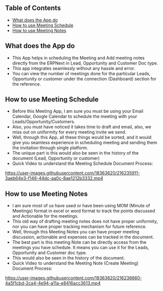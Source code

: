 ## Table of Contents
	
 - [What does the App do](#what-does-the-app-do)
 - [How to use Meeting Schedule](#how-to-use-meeting-schedule)
 - [How to use Meeting Notes](#how-to-use-meeting-notes)
 
 
## What does the App do
* This App helps in scheduling the Meeting and Add meeting notes directly from the ERPNext in Lead, Opportunity and Customer Doc type.
* This app integrates seamlessly without any hassle and error.
* You can view the number of meetings done for the particular Leads, Opportunity or customer under the connection (Dashboard) section for the reference.

## How to use Meeting Schedule
* Before this Meeting App, I am sure you must be using your Email Calendar, Google Calendar to schedule the meeting with your Leads/Opportunity/Customers.
* Also, you must have noticed it takes time to draft and email, also, we miss out on uniformity for every meeting invite we send.
* Well, through this App, all these things would be sorted, and it would give you seamless experience in scheduling meeting and sending them the invitation through single platform.
* The unique part is this would also be seen in the history of the document (Lead, Opportunity or customer)
* Quick Video to understand the Meeting Schedule Document Process: 


https://user-images.githubusercontent.com/18363620/216235911-3aeb64e3-f146-44dc-aa0c-8ae1212b3332.mp4


## How to use Meeting Notes
* I am sure most of us have used or have been using MOM (Minute of Meetings) format in excel or word format to track the points discussed and Actionable for the meetings.
* This old way of drafting meeting notes does not have proper uniformity, nor you can have proper tracking mechanism for future reference.
* Well, through this Meeting Notes you can have proper meeting discussion, actionable and expenses can be tracked in the document.
* The best part is this meeting Note can be directly access from the meetings you have schedule. It means you can use it for the Leads, Opportunity and Customer doc type.
* This would also be seen in the history of the document.
* Quick Video to understand the Meeting Note (Create Meeting) Document Process:



https://user-images.githubusercontent.com/18363620/216236660-4a5f1cbd-2ca4-4e94-a11a-e8416acc3613.mp4

